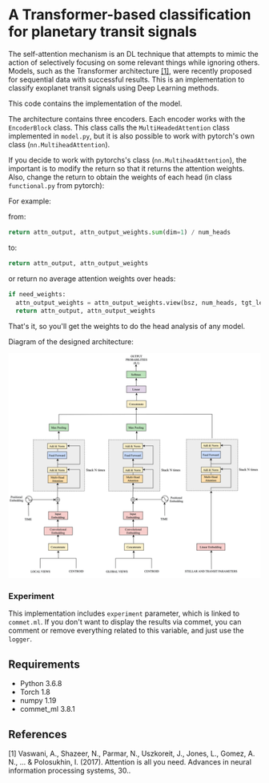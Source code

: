 # A Transformer-based classification for planetary transit signals

The self-attention mechanism is an DL technique that attempts to mimic the action of selectively focusing on some relevant things while ignoring others. Models, such as the Transformer architecture [[1]](#1), were recently proposed for sequential data with successful results. This is an implementation to classify exoplanet transit signals using Deep Learning methods. 


This code contains the implementation of the model.


The architecture contains three encoders. Each encoder works with the `EncoderBlock`  class.  This class calls the `MultiHeadedAttention` class implemented in `model.py`, but it is also possible to work with pytorch's own class (`nn.MultiheadAttention`). 

If you decide to work with pytorchs's class (`nn.MultiheadAttention`), the important is to modify the return so that it returns the attention weights. Also, change the return to obtain the weights of each head (in class `functional.py` from pytorch):

For example:

from:
```python 
return attn_output, attn_output_weights.sum(dim=1) / num_heads
```

to:
```python
return attn_output, attn_output_weights
```

or return no average attention weights over heads:

```python
if need_weights:
  attn_output_weights = attn_output_weights.view(bsz, num_heads, tgt_len, src_len)
  return attn_output, attn_output_weights
```




That's it, so you'll get the weights to do the head analysis of any model.

Diagram of the designed architecture:

<img src='imgs/model_exo.png' width='800'>

### Experiment

This implementation includes `experiment` parameter, which is linked to `commet.ml`. If you don't want to display the results via commet, you can comment or remove everything related to this variable, and just use the `logger`.

## Requirements

- Python 3.6.8
- Torch 1.8
- numpy 1.19
- commet_ml 3.8.1

## References
<a id="1">[1]</a> 
Vaswani, A., Shazeer, N., Parmar, N., Uszkoreit, J., Jones, L., Gomez, A. N., ... & Polosukhin, I. (2017). Attention is all you need. Advances in neural information processing systems, 30..
